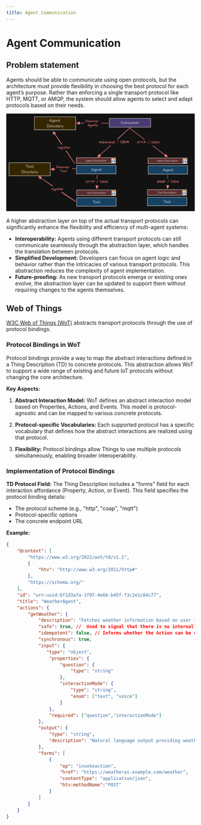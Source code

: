 ```yaml
---
title: Agent Communication
---
```


# Agent Communication

## Problem statement

Agents should be able to communicate using open protocols, but the architecture must provide flexibility in choosing the best protocol for each agent’s purpose. Rather than enforcing a single transport protocol like HTTP, MQTT, or AMQP, the system should allow agents to select and adapt protocols based on their needs.

![Agent Communication](/img/agent_communication.png)

A higher abstraction layer on top of the actual transport protocols can significantly enhance the flexibility and efficiency of multi-agent systems:

* **Interoperability:** Agents using different transport protocols can still communicate seamlessly through the abstraction layer, which handles the translation between protocols.
* **Simplified Development:** Developers can focus on agent logic and behavior rather than the intricacies of various transport protocols. This abstraction reduces the complexity of agent implementation.
* **Future-proofing:** As new transport protocols emerge or existing ones evolve, the abstraction layer can be updated to support them without requiring changes to the agents themselves.

## Web of Things

[W3C Web of Things (WoT)](https://www.w3.org/WoT/) abstracts transport protocols through the use of protocol bindings. 

### Protocol Bindings in WoT

Protocol bindings provide a way to map the abstract interactions defined in a Thing Description (TD) to concrete protocols. This abstraction allows WoT to support a wide range of existing and future IoT protocols without changing the core architecture.

**Key Aspects:**

1. **Abstract Interaction Model:**
   WoT defines an abstract interaction model based on Properties, Actions, and Events. This model is protocol-agnostic and can be mapped to various concrete protocols.

2. **Protocol-specific Vocabularies:**
   Each supported protocol has a specific vocabulary that defines how the abstract interactions are realized using that protocol.

3. **Flexibility:**
   Protocol bindings allow Things to use multiple protocols simultaneously, enabling broader interoperability.

### Implementation of Protocol Bindings

**TD Protocol Field:**
The Thing Description includes a "forms" field for each interaction affordance (Property, Action, or Event). This field specifies the protocol binding details:

- The protocol scheme (e.g., "http", "coap", "mqtt")
- Protocol-specific options
- The concrete endpoint URL

**Example:**
```json
{
    "@context": [
        "https://www.w3.org/2022/wot/td/v1.1",
        {
            "htv": "http://www.w3.org/2011/http#"
        },
        "https://schema.org/"
    ],
    "id": "urn:uuid:6f1d3a7a-1f97-4e6b-b45f-f3c2e1c84c77",
    "title": "WeatherAgent",
    "actions": {
        "getWeather": {
            "description": "Fetches weather information based on user input.",
            "safe": true, //  Used to signal that there is no internal state changed when invoking the action. 
            "idempotent": false, // Informs whether the Action can be called repeatedly with the same result.
            "synchronous": true,
            "input": {
               "type": "object",
                "properties": {
                    "question": {
                        "type": "string"
                    },
                    "interactionMode": {
                        "type": "string",
                        "enum": ["text", "voice"]
                    }
                },
                "required": ["question","interactionMode"]
            },
            "output": {
                "type": "string",
                "description": "Natural language output providing weather information."
            },            
            "forms": [
                {
                    "op": "invokeaction",
                    "href": "https://weatherai.example.com/weather",
                    "contentType": "application/json",
                    "htv:methodName":"POST"
                }
            ]
        }
    }
}
```